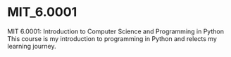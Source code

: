 # MIT_6.0001
MIT 6.0001: Introduction to Computer Science and Programming in Python
This course is my introduction to programming in Python and relects my learning journey. 
